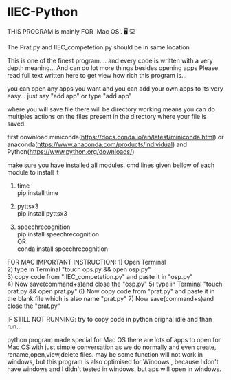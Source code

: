# IIEC-Python


THIS PROGRAM is mainly FOR  'Mac OS'.      🖥 💻 

The Prat.py and IIEC_competetion.py should be in same location 

This is one of the finest program.... and every code is written with a very depth meaning...
And can do lot more things besides opening apps
Please read full text written here to get view how rich this program is...
 
you can open any apps you want and you can add your own apps to its very easy... 
just say "add app" or
type "add app"


where you will save file there will be directory working means you can do multiples actions on the files present in the directory where your file is saved.


first download miniconda(https://docs.conda.io/en/latest/miniconda.html) or anaconda(https://www.anaconda.com/products/individual) and Python(https://www.python.org/downloads/) 

make sure you have installed all modules. cmd lines given bellow of each module to install it
  
1) time  
    pip install time
      
2) pyttsx3  
    pip install pyttsx3
    
3) speechrecognition   
      pip install speechrecognition  
                OR                
      conda install speechrecognition   
    
FOR MAC IMPORTANT INSTRUCTION:
    1) Open Terminal  
    2) type in Terminal "touch ops.py && open osp.py"  
    3) copy code from "IIEC_competetion.py" and paste it in "osp.py"   
    4) Now save(command+s)and close the "osp.py" 
    5) type in Terminal "touch prat.py && open prat.py" 
    6) Now copy code from "prat.py" and paste it in the blank file which is also name "prat.py" 
    7) Now save(command+s)and close the "prat.py" 

IF STILL NOT RUNNING:
  try to copy code in python orignal idle and than run...


python program made special for Mac OS there are lots of apps to open for Mac OS with just simple conversation as we do normally and even create, rename,open,view,delete files. may be some function will not work in windows, but this program is also optimised for Windows ,  because I don't have windows and I didn't tested in windows. but aps will open in windows.  
